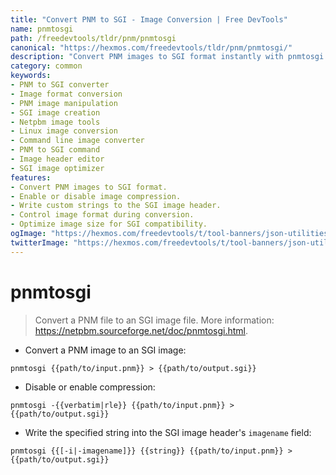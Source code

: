 ```yaml
---
title: "Convert PNM to SGI - Image Conversion | Free DevTools"
name: pnmtosgi
path: /freedevtools/tldr/pnm/pnmtosgi
canonical: "https://hexmos.com/freedevtools/tldr/pnm/pnmtosgi/"
description: "Convert PNM images to SGI format instantly with pnmtosgi. Optimize images for SGI systems and manage image headers easily. Free online tool, no registration required."
category: common
keywords:
- PNM to SGI converter
- Image format conversion
- PNM image manipulation
- SGI image creation
- Netpbm image tools
- Linux image conversion
- Command line image converter
- PNM to SGI command
- Image header editor
- SGI image optimizer
features:
- Convert PNM images to SGI format.
- Enable or disable image compression.
- Write custom strings to the SGI image header.
- Control image format during conversion.
- Optimize image size for SGI compatibility.
ogImage: "https://hexmos.com/freedevtools/t/tool-banners/json-utilities-banner.png"
twitterImage: "https://hexmos.com/freedevtools/t/tool-banners/json-utilities-banner.png"
---
```


# pnmtosgi

> Convert a PNM file to an SGI image file.
> More information: <https://netpbm.sourceforge.net/doc/pnmtosgi.html>.

- Convert a PNM image to an SGI image:

`pnmtosgi {{path/to/input.pnm}} > {{path/to/output.sgi}}`

- Disable or enable compression:

`pnmtosgi -{{verbatim|rle}} {{path/to/input.pnm}} > {{path/to/output.sgi}}`

- Write the specified string into the SGI image header's `imagename` field:

`pnmtosgi {{[-i|-imagename]}} {{string}} {{path/to/input.pnm}} > {{path/to/output.sgi}}`
